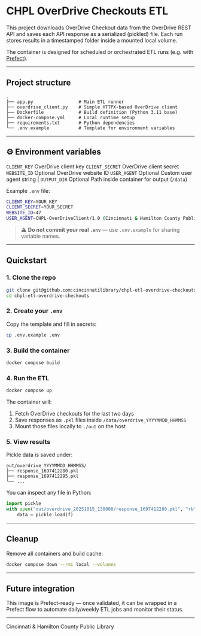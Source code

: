 # CHPL OverDrive Checkouts ETL

This project downloads OverDrive Checkout data from the OverDrive REST API
and saves each API response as a serialized (pickled) file.
Each run stores results in a timestamped folder inside a mounted local volume.

The container is designed for scheduled or orchestrated ETL runs (e.g. with [Prefect](https://www.prefect.io/)).

---

## Project structure

```
.
├── app.py                 # Main ETL runner
├── overdrive_client.py    # Simple HTTPX-based OverDrive client
├── Dockerfile             # Build definition (Python 3.11 base)
├── docker-compose.yml     # Local runtime setup
├── requirements.txt       # Python dependencies
└── .env.example           # Template for environment variables
```

---

## ⚙️ Environment variables

`CLIENT_KEY` OverDrive client key
`CLIENT_SECRET` OverDrive client secret
`WEBSITE_ID` Optional OverDrive website ID 
`USER_AGENT` Optional Custom user agent string |
`OUTPUT_DIR` Optional Path inside container for output (`/data`)

Example `.env` file:

```bash
CLIENT_KEY=YOUR_KEY
CLIENT_SECRET=YOUR_SECRET
WEBSITE_ID=47
USER_AGENT=CHPL-OverDriveClient/1.0 (Cincinnati & Hamilton County Public Library; contact: ray.voelker@chpl.org)
```

> ⚠️ **Do not commit your real `.env`** — use `.env.example` for sharing variable names.

---

## Quickstart

### 1. Clone the repo

```bash
git clone git@github.com:cincinnatilibrary/chpl-etl-overdrive-checkouts.git
cd chpl-etl-overdrive-checkouts
```

### 2. Create your `.env`

Copy the template and fill in secrets:

```bash
cp .env.example .env
```

### 3. Build the container

```bash
docker compose build
```

### 4. Run the ETL

```bash
docker compose up
```

The container will:
1. Fetch OverDrive checkouts for the last two days
2. Save responses as `.pkl` files inside `/data/overdrive_YYYYMMDD_HHMMSS`
3. Mount those files locally to `./out` on the host

### 5. View results

Pickle data is saved under:

```
out/overdrive_YYYYMMDD_HHMMSS/
├── response_1697412280.pkl
├── response_1697412295.pkl
└── ...
```

You can inspect any file in Python:

```python
import pickle
with open("out/overdrive_20251015_130000/response_1697412280.pkl", "rb") as f:
    data = pickle.load(f)
```

---

## Cleanup

Remove all containers and build cache:

```bash
docker compose down --rmi local --volumes
```

---

## Future integration

This image is Prefect-ready — once validated, it can be wrapped in a Prefect flow
to automate daily/weekly ETL jobs and monitor their status.

---

Cincinnati & Hamilton County Public Library
